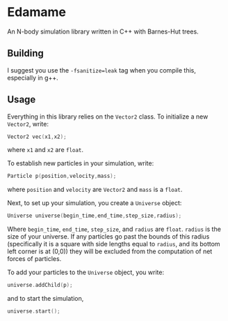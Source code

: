 # Edamame 

An N-body simulation library written in C++ with Barnes-Hut trees.

## Building
I suggest you use the `-fsanitize=leak` tag when you compile this, especially in g++.

## Usage

Everything in this library relies on the `Vector2` class. To initialize a new `Vector2`, write:

```cpp
Vector2 vec(x1,x2);
```

where `x1` and `x2` are `float`.

To establish new particles in your simulation, write:

```cpp
Particle p(position,velocity,mass);
```

where `position` and `velocity` are `Vector2` and `mass` is a `float`.

Next, to set up your simulation, you create a `Universe` object:

```cpp
Universe universe(begin_time,end_time,step_size,radius);
```

Where `begin_time`, `end_time`, `step_size`, and `radius` are `float`. `radius` is the size of your universe. If any particles go past the bounds of this radius (specifically it is a square with side lengths equal to `radius`, and its bottom left corner is at (0,0)) they will be excluded from the computation of net forces of particles.

To add your particles to the `Universe` object, you write:

```cpp
universe.addChild(p);
```

and to start the simulation,

```cpp
universe.start();
```
